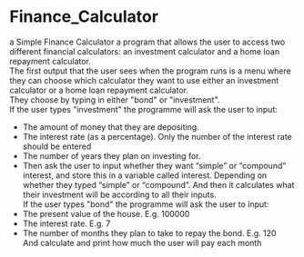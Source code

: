 # Finance_Calculator
a Simple Finance Calculator
a program that allows the user to access two different financial calculators: an investment calculator and a home loan repayment calculator.  
The first output that the user sees when the program runs is a menu where they can choose which calculator they want to use either  an investment calculator or a home loan repayment calculator.  
They choose by typing in either "bond" or "investment".  
If the user types "investment" the programme will ask the user to input: 
* The amount of money that they are depositing. 
* The interest rate (as a percentage). Only the number of the interest rate should be entered   
* The number of years they plan on investing for.  
* Then ask the user to input whether they want “simple” or “compound” interest, and store this in a variable called ​interest​. Depending on whether they typed “simple” or “compound”.
And then it calculates what their investment will be according to all their inputs.   
If the user types "bond" the programme will ask the user to input: 
* The present value of the house. E.g. 100000  
* The interest rate. E.g. 7  
* The number of months they plan to take to repay the bond. E.g. 120  
And calculate and print how much the user will pay each month
